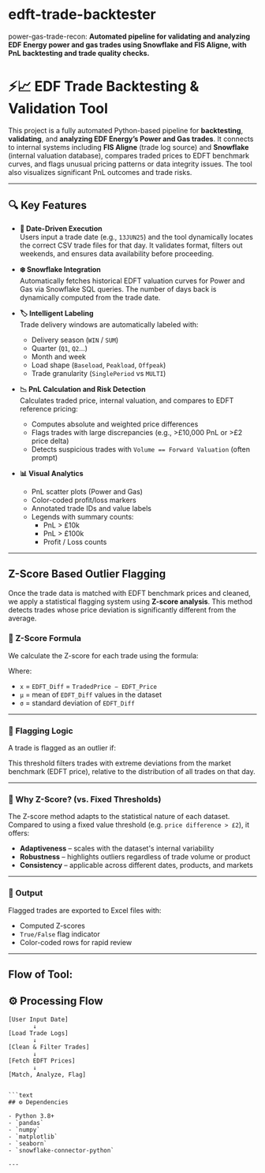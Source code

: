 # edft-trade-backtester
power-gas-trade-recon:   **Automated pipeline for validating and analyzing EDF Energy power and gas trades using Snowflake and FIS Aligne, with PnL backtesting and trade quality checks.**


# ⚡📈 EDF Trade Backtesting & Validation Tool

This project is a fully automated Python-based pipeline for **backtesting**, **validating**, and **analyzing EDF Energy’s Power and Gas trades**. It connects to internal systems including **FIS Aligne** (trade log source) and **Snowflake** (internal valuation database), compares traded prices to EDFT benchmark curves, and flags unusual pricing patterns or data integrity issues. The tool also visualizes significant PnL outcomes and trade risks.

---

## 🔍 Key Features

- **📅 Date-Driven Execution**  
  Users input a trade date (e.g., `13JUN25`) and the tool dynamically locates the correct CSV trade files for that day. It validates format, filters out weekends, and ensures data availability before proceeding.

- **❄️ Snowflake Integration**  
  Automatically fetches historical EDFT valuation curves for Power and Gas via Snowflake SQL queries. The number of days back is dynamically computed from the trade date.

- **🏷️ Intelligent Labeling**  
  Trade delivery windows are automatically labeled with:
  - Delivery season (`WIN` / `SUM`)
  - Quarter (`Q1`, `Q2`...)
  - Month and week
  - Load shape (`Baseload`, `Peakload`, `Offpeak`)
  - Trade granularity (`SinglePeriod` vs `MULTI`)

- **📉 PnL Calculation and Risk Detection**  
  Calculates traded price, internal valuation, and compares to EDFT reference pricing:
  - Computes absolute and weighted price differences
  - Flags trades with large discrepancies (e.g., >£10,000 PnL or >£2 price delta)
  - Detects suspicious trades with `Volume == Forward Valuation` (often prompt)

- **📊 Visual Analytics**  
  - PnL scatter plots (Power and Gas)
  - Color-coded profit/loss markers
  - Annotated trade IDs and value labels
  - Legends with summary counts:
    - PnL > £10k
    - PnL > £100k
    - Profit / Loss counts

---

## Z-Score Based Outlier Flagging

Once the trade data is matched with EDFT benchmark prices and cleaned, we apply a statistical flagging system using **Z-score analysis**. This method detects trades whose price deviation is significantly different from the average.

### 🔹 Z-Score Formula

We calculate the Z-score for each trade using the formula:


Where:
- `x` = `EDFT_Diff` = `TradedPrice − EDFT_Price`
- `μ` = mean of `EDFT_Diff` values in the dataset
- `σ` = standard deviation of `EDFT_Diff`

---

### 🔹 Flagging Logic

A trade is flagged as an outlier if:


This threshold filters trades with extreme deviations from the market benchmark (EDFT price), relative to the distribution of all trades on that day.

---

### 🔹 Why Z-Score? (vs. Fixed Thresholds)

The Z-score method adapts to the statistical nature of each dataset. Compared to using a fixed value threshold (e.g. `price difference > £2`), it offers:

- **Adaptiveness** – scales with the dataset's internal variability
- **Robustness** – highlights outliers regardless of trade volume or product
- **Consistency** – applicable across different dates, products, and markets

---

### 🔹 Output

Flagged trades are exported to Excel files with:
- Computed Z-scores
- `True/False` flag indicator
- Color-coded rows for rapid review

--- 

## Flow of Tool:
## ⚙️ Processing Flow

```text
[User Input Date]
       ↓
[Load Trade Logs]
       ↓
[Clean & Filter Trades]
       ↓
[Fetch EDFT Prices]
       ↓
[Match, Analyze, Flag]


```text
## ⚙️ Dependencies

- Python 3.8+
- `pandas`
- `numpy`
- `matplotlib`
- `seaborn`
- `snowflake-connector-python`

---


